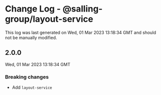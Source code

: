 # Change Log - @salling-group/layout-service

This log was last generated on Wed, 01 Mar 2023 13:18:34 GMT and should not be manually modified.

## 2.0.0
Wed, 01 Mar 2023 13:18:34 GMT

### Breaking changes

- Add `layout-service`

